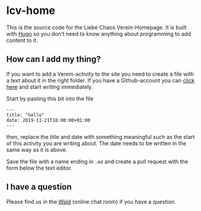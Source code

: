 # lcv-home

This is the source code for the Liebe Chaos Verein-Homepage. 
It is built with [Hugo](https://gohugo.io/) so you don't need to know anything about programming
to add content to it. 

## How can I add my thing?

If you want to add a Verein-activity to the site you need to create a file with 
a text about it in the right folder. If you have a Github-account you can [click
here](https://github.com/liebechaos/lcv-home/new/master/content/activity) and start writing immediately.

Start by pasting this bit into the file

```
---
title: "hello"
date: 2019-11-21T18:00:00+01:00
---
```

then, replace the title and date with something meaningful such as the start of 
this activity you are writing about. The date needs to be written in the same way
as it is above.

Save the file with a name ending in `.md` and create a pull request with the
form below the text editor.


## I have a question

Please find us in the [Wald](https://wald.liebechaos.org/channel/wald) (online chat room) if you have a question.
